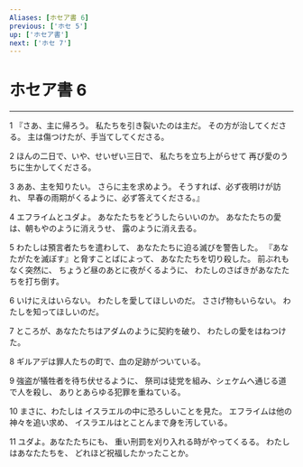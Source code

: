 ```yaml
---
Aliases: [ホセア書 6]
previous: ['ホセ 5']
up: ['ホセア書']
next: ['ホセ 7']
---
```

# ホセア書 6

***




1 
『さあ、主に帰ろう。 私たちを引き裂いたのは主だ。 その方が治してくださる。 主は傷つけたが、手当てしてくださる。 



2 
ほんの二日で、いや、せいぜい三日で、 私たちを立ち上がらせて 再び愛のうちに生かしてくださる。 



3 
ああ、主を知りたい。 さらに主を求めよう。 そうすれば、必ず夜明けが訪れ、 早春の雨期がくるように、必ず答えてくださる。』 



4 
エフライムとユダよ。 あなたたちをどうしたらいいのか。 あなたたちの愛は、朝もやのように消えうせ、 露のように消え去る。 



5 
わたしは預言者たちを遣わして、 あなたたちに迫る滅びを警告した。 『あなたがたを滅ぼす』と脅すことばによって、 あなたたちを切り殺した。 前ぶれもなく突然に、 ちょうど昼のあとに夜がくるように、 わたしのさばきがあなたたちを打ち倒す。 



6 
いけにえはいらない。 わたしを愛してほしいのだ。 ささげ物もいらない。 わたしを知ってほしいのだ。 



7 
ところが、あなたたちはアダムのように契約を破り、 わたしの愛をはねつけた。 



8 
ギルアデは罪人たちの町で、血の足跡がついている。 



9 
強盗が犠牲者を待ち伏せるように、 祭司は徒党を組み、シェケムへ通じる道で人を殺し、 ありとあらゆる犯罪を重ねている。 



10 
まさに、わたしは イスラエルの中に恐ろしいことを見た。 エフライムは他の神々を追い求め、 イスラエルはとことんまで身を汚している。 



11 
ユダよ。あなたたちにも、 重い刑罰を刈り入れる時がやってくるる。 わたしはあなたたちを、 どれほど祝福したかったことか。
